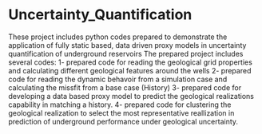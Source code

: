 # Uncertainty_Quantification
These project includes python codes prepared to demonstrate the application of fully static based, data driven proxy models in uncertainty quantification of underground reservoirs
The prepared project includes several codes:
  1- prepared code for reading the geological grid properties and calculating different geological features around the wells 
  2- prepared code for reading the dynamic behavoir from a simulation case and calculating the missfit from a base case (History)
  3- prepared code for developing a data based proxy model to predict the geological realizations capability in matching a history. 
  4- prepared code for clustering the geological realization to select the most representative reallization in prediction of underground performance under geological uncertainty. 
